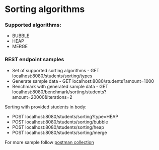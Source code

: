 # Sorting algorithms

### Supported algorithms:
* BUBBLE
* HEAP
* MERGE

### REST endpoint samples
* Set of supported sorting algorithms - GET localhost:8080/students/sorting/types
* Generate sample data - GET localhost:8080/students?amount=1000 
* Benchmark with generated sample data - GET localhost:8080/benchmark/sorting/students?amount=20000&iterations=2


Sorting with provided students in body: 
* POST localhost:8080/students/sorting?type=HEAP
* POST localhost:8080/students/sorting/bubble
* POST localhost:8080/students/sorting/heap
* POST localhost:8080/students/sorting/merge

For more sample follow [postman collection](https://github.com/balttomas/sorting/blob/main/sorting.postman_collection.json)
